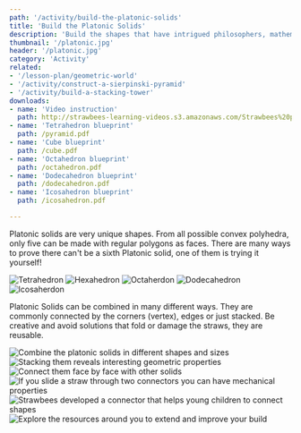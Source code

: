 ```yaml
---
path: '/activity/build-the-platonic-solids'
title: 'Build the Platonic Solids'
description: 'Build the shapes that have intrigued philosophers, mathematicians and scientists for centuries.'
thumbnail: '/platonic.jpg'
header: '/platonic.jpg'
category: 'Activity'
related:
- '/lesson-plan/geometric-world'
- '/activity/construct-a-sierpinski-pyramid'
- '/activity/build-a-stacking-tower'
downloads:
- name: 'Video instruction'
  path: http://strawbees-learning-videos.s3.amazonaws.com/Strawbees%20platonic%20solids.shrink.mp4
- name: 'Tetrahedron blueprint'
  path: /pyramid.pdf
- name: 'Cube blueprint'
  path: /cube.pdf
- name: 'Octahedron blueprint'
  path: /octahedron.pdf
- name: 'Dodecahedron blueprint'
  path: /dodecahedron.pdf
- name: 'Icosahedron blueprint'
  path: /icosahedron.pdf

---
```


<section component="youtube" url="https://youtu.be/ubChdzfykHg"></section>

Platonic solids are very unique shapes. From all possible convex polyhedra, only five can be made with regular polygons as faces. There are many ways to prove there can't be a sixth Platonic solid, one of them is trying it yourself!

<section component="gallery">

![Tetrahedron](/platonic2.jpg)
![Hexahedron](/platonic3.jpg)
![Octaherdon](/platonic12.jpg)
![Dodecahedron](/platonic4.jpg)
![Icosaherdon](/platonic5.jpg)

</section>

Platonic Solids can be combined in many different ways. They are commonly connected by the corners (vertex), edges or just stacked. Be creative and avoid solutions that fold or damage the straws, they are reusable.

<section component="gallery">

![Combine the platonic solids in different shapes and sizes](/platonic6.jpg)
![Stacking them reveals interesting geometric properties](/platonic7.jpg)
![Connect them face by face with other solids](/platonic8.jpg)
![If you slide a straw through two connectors you can have mechanical properties](/platonic9.jpg)
![Strawbees developed a connector that helps young children to connect shapes](/platonic10.jpg)
![Explore the resources around you to extend and improve your build](/platonic11.jpg)

</section>
